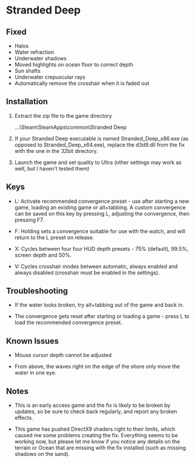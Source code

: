 Stranded Deep
=============

Fixed
-----
- Halos
- Water refraction
- Underwater shadows
- Moved highlights on ocean floor to correct depth
- Sun shafts
- Underwater crepuscular rays
- Automatically remove the crosshair when it is faded out

Installation
------------
1. Extract the zip file to the game directory

    ...\Steam\SteamApps\common\Stranded Deep

2. If your Stranded Deep executable is named Stranded_Deep_x86.exe (as opposed
   to Stranded_Deep_x64.exe), replace the d3d9.dll from the fix with the one in
   the 32bit directory.

3. Launch the game and set quality to Ultra (other settings may work as well,
   but I haven't tested them)

Keys
----
- L: Activate recommended convergence preset - use after starting a new game,
  loading an existing game or alt+tabbing. A custom convergence can be saved
  on this key by pressing L, adjusting the convergence, then pressing F7.

- F: Holding sets a convergence suitable for use with the watch, and will
  return to the L preset on release.

- X: Cycles between four four HUD depth presets - 75% (default), 99.5%, screen
  depth and 50%.

- V: Cycles crosshair modes between automatic, always enabled and always
  disabled (crosshair must be enabled in the settings).

Troubleshooting
---------------
- If the water looks broken, try alt+tabbing out of the game and back in.

- The convergence gets reset after starting or loading a game - press L to load
  the recommended convergence preset.

Known Issues
------------
- Mouse cursor depth cannot be adjusted

- From above, the waves right on the edge of the shore only move the water in
  one eye.

Notes
-----
- This is an early access game and the fix is likely to be broken by updates,
  so be sure to check back regularly, and report any broken effects.

- This game has pushed DirectX9 shaders right to their limits, which caused me
  some problems creating the fix. Everything seems to be working now, but
  please let me know if you notice any details on the terrain or Ocean that are
  missing with the fix installed (such as missing shadows on the sand).
